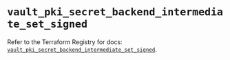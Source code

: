 # `vault_pki_secret_backend_intermediate_set_signed`

Refer to the Terraform Registry for docs: [`vault_pki_secret_backend_intermediate_set_signed`](https://registry.terraform.io/providers/hashicorp/vault/4.2.0/docs/resources/pki_secret_backend_intermediate_set_signed).
